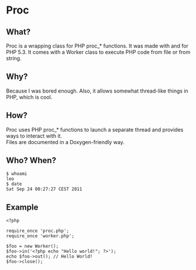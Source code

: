 Proc
====

What?
-----
Proc is a wrapping class for PHP proc\_\* functions. It was made with
and for PHP 5.3. It comes with a Worker class to execute PHP code from
file or from string.


Why?
----
Because I was bored enough. Also, it allows somewhat thread-like things
in PHP, which is cool.


How?
---
Proc uses PHP proc\_\* functions to launch a separate thread and provides
ways to interact with it.  
Files are documented in a Doxygen-friendly way.


Who? When?
---------
    $ whoami
    leo
    $ date
	Sat Sep 24 00:27:27 CEST 2011

Example
-------
    <?php
    
    require_once 'proc.php';
    require_once 'worker.php';
    
    $foo = new Worker();
    $foo->in('<?php echo "Hello world!"; ?>');
    echo $foo->out(); // Hello World!
    $foo->close();

